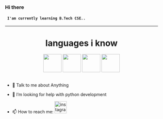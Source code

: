 ### Hi there 

#### ``` I'am currently learning B.Tech CSE..```

<!--
**nisharg9135/nisharg9135** is a ✨ _special_ ✨ repository because its `README.md` (this file) appears on your GitHub profile.

Here are some ideas to get you started:

- 🔭 I’m currently working on ...
- 🌱 I’m currently learning ...
- 👯 I’m looking to collaborate on ...
- 🤔 I’m looking for help with ...
- 💬 Ask me about ...

- 😄 Pronouns: ...
- ⚡ Fun fact: ...
-->

<hr>
<h1 align="center">languages i know</h1>
<div align='center'><img src='https://user-images.githubusercontent.com/105531752/169348633-ad7fbf43-4f6b-4bee-9409-dc209750de7e.png' height="60">  <img src='https://user-images.githubusercontent.com/105531752/169349168-4d34c7e5-41a1-4266-b802-5a1f23bbad74.svg' height="60">  <img src='https://upload.wikimedia.org/wikipedia/commons/thumb/d/d5/CSS3_logo_and_wordmark.svg/544px-CSS3_logo_and_wordmark.svg.png?20160530175649' height="60"> <img src='https://www.logo.wine/a/logo/Oracle_SQL_Developer/Oracle_SQL_Developer-Logo.wine.svg' height="60">

</div>
<br>

- 💬 Talk to me about Anything

- 🤔 I’m looking for help with python development 

- 📫 How to reach me: [<img src='https://user-images.githubusercontent.com/105531752/168416672-0e98f9f0-6bc7-4e8e-a011-97101eab6aaf.svg' alt='instagram' height='40'>](https://www.instagram.com/nisharg_49/) 
<!-- [<img src='https://user-images.githubusercontent.com/105531752/168414146-df01cbcb-0f16-478a-80ce-522c48d15d53.svg' alt="github" height= '40'>](https://github.com/nisharg9135) --> 

